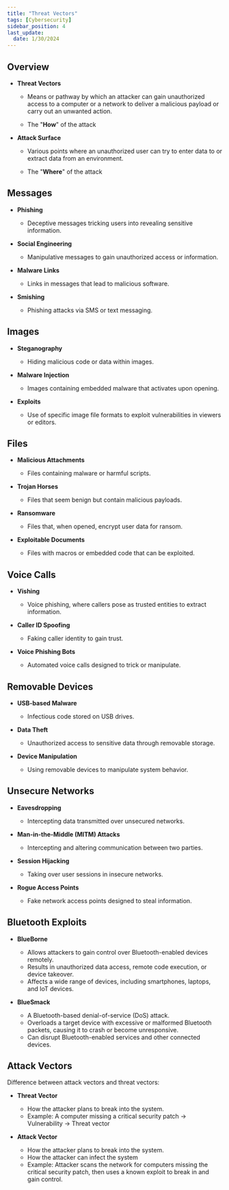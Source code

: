 ```yaml
---
title: "Threat Vectors"
tags: [Cybersecurity]
sidebar_position: 4
last_update:
  date: 1/30/2024
---
```


    
## Overview

- **Threat Vectors**

    - Means or pathway by which an attacker can gain unauthorized access to a computer or a network to deliver a malicious payload or carry out an unwanted action.

    - The "**How**" of the attack

- **Attack Surface** 

    - Various points where an unauthorized user can try to enter data to or extract data from an environment.

    - The "**Where**" of the attack

## Messages 

- **Phishing** 
    - Deceptive messages tricking users into revealing sensitive information.

- **Social Engineering** 
    - Manipulative messages to gain unauthorized access or information.

- **Malware Links** 
    - Links in messages that lead to malicious software.

- **Smishing** 
    - Phishing attacks via SMS or text messaging.
    

## Images 

- **Steganography** 
    - Hiding malicious code or data within images.

- **Malware Injection** 
    - Images containing embedded malware that activates upon opening.

- **Exploits** 
    - Use of specific image file formats to exploit vulnerabilities in viewers or editors.


## Files

- **Malicious Attachments** 
    - Files containing malware or harmful scripts.

- **Trojan Horses** 
    - Files that seem benign but contain malicious payloads.

- **Ransomware** 
    - Files that, when opened, encrypt user data for ransom.

- **Exploitable Documents** 
    - Files with macros or embedded code that can be exploited.


## Voice Calls

- **Vishing** 
    - Voice phishing, where callers pose as trusted entities to extract information.

- **Caller ID Spoofing** 
    - Faking caller identity to gain trust.

- **Voice Phishing Bots** 
    - Automated voice calls designed to trick or manipulate.


## Removable Devices

- **USB-based Malware** 
    - Infectious code stored on USB drives.

- **Data Theft** 
    - Unauthorized access to sensitive data through removable storage.

- **Device Manipulation** 
    - Using removable devices to manipulate system behavior.


## Unsecure Networks

- **Eavesdropping** 
    - Intercepting data transmitted over unsecured networks.

- **Man-in-the-Middle (MITM) Attacks** 
    - Intercepting and altering communication between two parties.

- **Session Hijacking** 
    - Taking over user sessions in insecure networks.

- **Rogue Access Points** 
    - Fake network access points designed to steal information.


## Bluetooth Exploits 

- **BlueBorne** 

    - Allows attackers to gain control over Bluetooth-enabled devices remotely.
    - Results in unauthorized data access, remote code execution, or device takeover.
    - Affects a wide range of devices, including smartphones, laptops, and IoT devices.

- **BlueSmack** 

    - A Bluetooth-based denial-of-service (DoS) attack.
    - Overloads a target device with excessive or malformed Bluetooth packets, causing it to crash or become unresponsive.
    - Can disrupt Bluetooth-enabled services and other connected devices.

## Attack Vectors 

Difference between attack vectors and threat vectors:

- **Threat Vector**

    - How the attacker plans to break into the system.
    - Example: A computer missing a critical security patch -> Vulnerability -> Threat vector

- **Attack Vector**

    - How the attacker plans to break into the system.
    - How the attacker can infect the system
    - Example: Attacker scans the network for computers missing the critical security patch, then uses a known exploit to break in and gain control.



